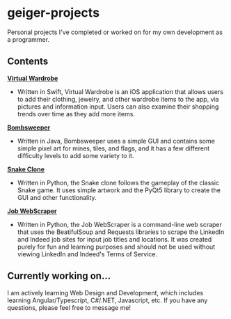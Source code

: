 # geiger-projects

Personal projects I've completed or worked on for my own development as a programmer.

## Contents

**[Virtual Wardrobe](https://github.com/JohnGeiger8/geiger-projects/tree/master/VirtualWardrobe)**
- Written in Swift, Virtual Wardrobe is an iOS application that allows users to add their clothing, jewelry, and other wardrobe items to the app, via pictures and information input. Users can also examine their shopping trends over time as they add more items.

**[Bombsweeper](https://github.com/JohnGeiger8/geiger-projects/tree/master/Minesweeper)**
- Written in Java, Bombsweeper uses a simple GUI and contains some simple pixel art for mines, tiles, and flags, and it has a few different difficulty levels to add some variety to it.

**[Snake Clone](https://github.com/JohnGeiger8/geiger-projects/tree/master/Snake)**
- Written in Python, the Snake clone follows the gameplay of the classic Snake game.  It uses simple artwork and the PyQt5 library to create the GUI and other functionality.

**[Job WebScraper](https://github.com/JohnGeiger8/geiger-projects/tree/master/JobWebscraper)**
- Written in Python, the Job WebScraper is a command-line web scraper that uses the BeatifulSoup and Requests libraries to scrape the LinkedIn and Indeed job sites for input job titles and locations.  It was created purely for fun and learning purposes and should not be used without viewing LinkedIn and Indeed's Terms of Service.

## Currently working on...
I am actively learning Web Design and Development, which includes learning Angular/Typescript, C#/.NET, Javascript, etc. If you have any questions, please feel free to message me!
